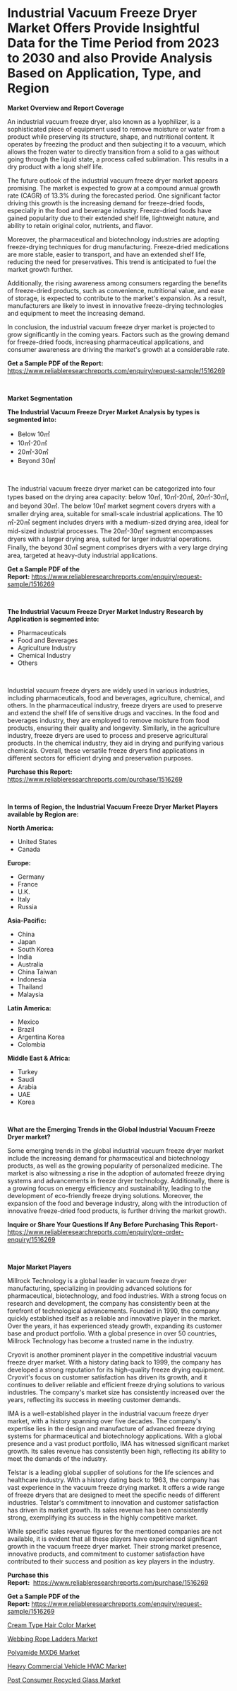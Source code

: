 <p><h1>Industrial Vacuum Freeze Dryer Market Offers Provide Insightful Data for the Time Period from 2023 to 2030 and also Provide Analysis Based on Application, Type, and Region</h1></p><p><strong>Market Overview and Report Coverage</strong></p>
<p><p>An industrial vacuum freeze dryer, also known as a lyophilizer, is a sophisticated piece of equipment used to remove moisture or water from a product while preserving its structure, shape, and nutritional content. It operates by freezing the product and then subjecting it to a vacuum, which allows the frozen water to directly transition from a solid to a gas without going through the liquid state, a process called sublimation. This results in a dry product with a long shelf life.</p><p>The future outlook of the industrial vacuum freeze dryer market appears promising. The market is expected to grow at a compound annual growth rate (CAGR) of 13.3% during the forecasted period. One significant factor driving this growth is the increasing demand for freeze-dried foods, especially in the food and beverage industry. Freeze-dried foods have gained popularity due to their extended shelf life, lightweight nature, and ability to retain original color, nutrients, and flavor.</p><p>Moreover, the pharmaceutical and biotechnology industries are adopting freeze-drying techniques for drug manufacturing. Freeze-dried medications are more stable, easier to transport, and have an extended shelf life, reducing the need for preservatives. This trend is anticipated to fuel the market growth further.</p><p>Additionally, the rising awareness among consumers regarding the benefits of freeze-dried products, such as convenience, nutritional value, and ease of storage, is expected to contribute to the market's expansion. As a result, manufacturers are likely to invest in innovative freeze-drying technologies and equipment to meet the increasing demand.</p><p>In conclusion, the industrial vacuum freeze dryer market is projected to grow significantly in the coming years. Factors such as the growing demand for freeze-dried foods, increasing pharmaceutical applications, and consumer awareness are driving the market's growth at a considerable rate.</p></p>
<p><strong>Get a Sample PDF of the Report:</strong> <a href="https://www.reliableresearchreports.com/enquiry/request-sample/1516269">https://www.reliableresearchreports.com/enquiry/request-sample/1516269</a></p>
<p>&nbsp;</p>
<p><strong>Market Segmentation</strong></p>
<p><strong>The Industrial Vacuum Freeze Dryer Market Analysis by types is segmented into:</strong></p>
<p><ul><li>Below 10㎡</li><li>10㎡-20㎡</li><li>20㎡-30㎡</li><li>Beyond 30㎡</li></ul></p>
<p>&nbsp;</p>
<p><p>The industrial vacuum freeze dryer market can be categorized into four types based on the drying area capacity: below 10㎡, 10㎡-20㎡, 20㎡-30㎡, and beyond 30㎡. The below 10㎡ market segment covers dryers with a smaller drying area, suitable for small-scale industrial applications. The 10㎡-20㎡ segment includes dryers with a medium-sized drying area, ideal for mid-sized industrial processes. The 20㎡-30㎡ segment encompasses dryers with a larger drying area, suited for larger industrial operations. Finally, the beyond 30㎡ segment comprises dryers with a very large drying area, targeted at heavy-duty industrial applications.</p></p>
<p><strong>Get a Sample PDF of the Report:</strong>&nbsp;<a href="https://www.reliableresearchreports.com/enquiry/request-sample/1516269">https://www.reliableresearchreports.com/enquiry/request-sample/1516269</a></p>
<p>&nbsp;</p>
<p><strong>The Industrial Vacuum Freeze Dryer Market Industry Research by Application is segmented into:</strong></p>
<p><ul><li>Pharmaceuticals</li><li>Food and Beverages</li><li>Agriculture Industry</li><li>Chemical Industry</li><li>Others</li></ul></p>
<p>&nbsp;</p>
<p><p>Industrial vacuum freeze dryers are widely used in various industries, including pharmaceuticals, food and beverages, agriculture, chemical, and others. In the pharmaceutical industry, freeze dryers are used to preserve and extend the shelf life of sensitive drugs and vaccines. In the food and beverages industry, they are employed to remove moisture from food products, ensuring their quality and longevity. Similarly, in the agriculture industry, freeze dryers are used to process and preserve agricultural products. In the chemical industry, they aid in drying and purifying various chemicals. Overall, these versatile freeze dryers find applications in different sectors for efficient drying and preservation purposes.</p></p>
<p><strong>Purchase this Report:</strong>&nbsp; <a href="https://www.reliableresearchreports.com/purchase/1516269">https://www.reliableresearchreports.com/purchase/1516269</a></p>
<p>&nbsp;</p>
<p><strong>In terms of Region, the Industrial Vacuum Freeze Dryer Market Players available by Region are:</strong></p>
<p>
    <p> <strong> North America: </strong>
        <ul>
            <li>United States</li>
            <li>Canada</li>
        </ul>
        </p> 
    <p> <strong> Europe: </strong>
        <ul>
            <li>Germany</li>
            <li>France</li>
            <li>U.K.</li>
            <li>Italy</li>
            <li>Russia</li>
        </ul>
        </p> 
    <p> <strong> Asia-Pacific: </strong>
        <ul>
            <li>China</li>
            <li>Japan</li>
            <li>South Korea</li>
            <li>India</li>
            <li>Australia</li>
            <li>China Taiwan</li>
            <li>Indonesia</li>
            <li>Thailand</li>
            <li>Malaysia</li>
        </ul>
        </p> 
    <p> <strong> Latin America: </strong>
        <ul>
            <li>Mexico</li>
            <li>Brazil</li>
            <li>Argentina Korea</li>
            <li>Colombia</li>
        </ul>
        </p> 
    <p> <strong> Middle East & Africa: </strong>
        <ul>
            <li>Turkey</li>
            <li>Saudi</li>
            <li>Arabia</li>
            <li>UAE</li>
            <li>Korea</li>
        </ul>
    </p>
    </p>
<p>&nbsp;</p>
<p><strong>What are the Emerging Trends in the Global Industrial Vacuum Freeze Dryer market?</strong></p>
<p><p>Some emerging trends in the global industrial vacuum freeze dryer market include the increasing demand for pharmaceutical and biotechnology products, as well as the growing popularity of personalized medicine. The market is also witnessing a rise in the adoption of automated freeze drying systems and advancements in freeze dryer technology. Additionally, there is a growing focus on energy efficiency and sustainability, leading to the development of eco-friendly freeze drying solutions. Moreover, the expansion of the food and beverage industry, along with the introduction of innovative freeze-dried food products, is further driving the market growth.</p></p>
<p><strong>Inquire or Share Your Questions If Any Before Purchasing This Report</strong>- <a href="https://www.reliableresearchreports.com/enquiry/pre-order-enquiry/1516269">https://www.reliableresearchreports.com/enquiry/pre-order-enquiry/1516269</a></p>
<p>&nbsp;</p>
<p><strong>Major Market Players</strong></p>
<p><p>Millrock Technology is a global leader in vacuum freeze dryer manufacturing, specializing in providing advanced solutions for pharmaceutical, biotechnology, and food industries. With a strong focus on research and development, the company has consistently been at the forefront of technological advancements. Founded in 1990, the company quickly established itself as a reliable and innovative player in the market. Over the years, it has experienced steady growth, expanding its customer base and product portfolio. With a global presence in over 50 countries, Millrock Technology has become a trusted name in the industry.</p><p>Cryovit is another prominent player in the competitive industrial vacuum freeze dryer market. With a history dating back to 1999, the company has developed a strong reputation for its high-quality freeze drying equipment. Cryovit's focus on customer satisfaction has driven its growth, and it continues to deliver reliable and efficient freeze drying solutions to various industries. The company's market size has consistently increased over the years, reflecting its success in meeting customer demands.</p><p>IMA is a well-established player in the industrial vacuum freeze dryer market, with a history spanning over five decades. The company's expertise lies in the design and manufacture of advanced freeze drying systems for pharmaceutical and biotechnology applications. With a global presence and a vast product portfolio, IMA has witnessed significant market growth. Its sales revenue has consistently been high, reflecting its ability to meet the demands of the industry.</p><p>Telstar is a leading global supplier of solutions for the life sciences and healthcare industry. With a history dating back to 1963, the company has vast experience in the vacuum freeze drying market. It offers a wide range of freeze dryers that are designed to meet the specific needs of different industries. Telstar's commitment to innovation and customer satisfaction has driven its market growth. Its sales revenue has been consistently strong, exemplifying its success in the highly competitive market.</p><p>While specific sales revenue figures for the mentioned companies are not available, it is evident that all these players have experienced significant growth in the vacuum freeze dryer market. Their strong market presence, innovative products, and commitment to customer satisfaction have contributed to their success and position as key players in the industry.</p></p>
<p><strong>Purchase this Report:</strong>&nbsp;&nbsp;<a href="https://www.reliableresearchreports.com/purchase/1516269">https://www.reliableresearchreports.com/purchase/1516269</a></p>
<p></p>
<p><strong>Get a Sample PDF of the Report:</strong>&nbsp;<a href="https://www.reliableresearchreports.com/enquiry/request-sample/1516269">https://www.reliableresearchreports.com/enquiry/request-sample/1516269</a></p>
<p><p><a href="https://www.linkedin.com/pulse/cream-type-hair-color-market-share-amp-new-trends-analysis-6hntf/">Cream Type Hair Color Market</a></p><p><a href="https://www.linkedin.com/pulse/webbing-rope-ladders-market-insights-players-forecast-5oyye/">Webbing Rope Ladders Market</a></p><p><a href="https://medium.com/@serenaframi/polyamide-mxd6-market-analysis-its-cagr-market-segmentation-and-global-industry-overview-16cbb5761e75">Polyamide MXD6 Market</a></p><p><a href="https://www.linkedin.com/pulse/heavy-commercial-vehicle-hvac-market-challenges-opportunities-mjt9f/">Heavy Commercial Vehicle HVAC Market</a></p><p><a href="https://medium.com/@tiannathiel2023/post-consumer-recycled-glass-market-comprehensive-assessment-by-type-application-and-geography-3cdb72c28ba7">Post Consumer Recycled Glass Market</a></p></p>
